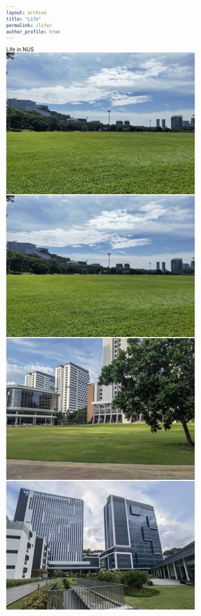 ```yaml
---
layout: archive
title: "Life"
permalink: /life/
author_profile: true
---
```

Life in NUS
<img src="images/nus1.jpeg" width="800" />
![image](https://github.com/Meredith-Bo/meredith-bo.github.io/blob/master/images/nus1.jpeg)
![image](https://github.com/Meredith-Bo/meredith-bo.github.io/blob/master/images/nus2.jpeg)
![image](https://github.com/Meredith-Bo/meredith-bo.github.io/blob/master/images/nus3.jpeg)

